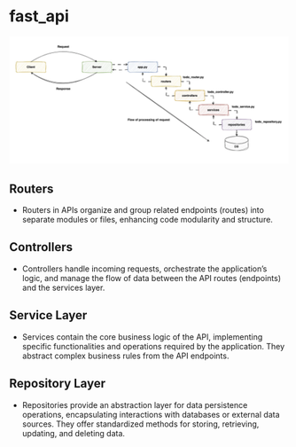 # fast_api


![Alt text](architect.png "Architecture of project")

## Routers
- Routers in APIs organize and group related endpoints (routes) into separate modules or files, enhancing code modularity and structure.

## Controllers
- Controllers handle incoming requests, orchestrate the application’s logic, and manage the flow of data between the API routes (endpoints) and the services layer.

## Service Layer
- Services contain the core business logic of the API, implementing specific functionalities and operations required by the application. They abstract complex business rules from the API endpoints.

## Repository Layer
- Repositories provide an abstraction layer for data persistence operations, encapsulating interactions with databases or external data sources. They offer standardized methods for storing, retrieving, updating, and deleting data.